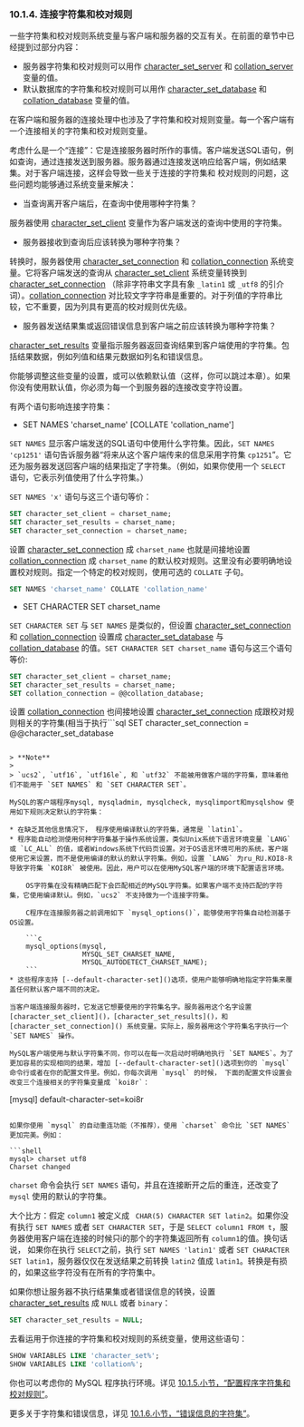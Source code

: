 ### 10.1.4. 连接字符集和校对规则

一些字符集和校对规则系统变量与客户端和服务器的交互有关。在前面的章节中已经提到过部分内容：

* 服务器字符集和校对规则可以用作 [character\_set\_server]() 和 [collation\_server]() 变量的值。
* 默认数据库的字符集和校对规则可以用作 [character\_set\_database]() 和[collation_database]() 变量的值。

在客户端和服务器的连接处理中也涉及了字符集和校对规则变量。每一个客户端有一个连接相关的字符集和校对规则变量。

考虑什么是一个“连接”：它是连接服务器时所作的事情。客户端发送SQL语句，例如查询，通过连接发送到服务器。服务器通过连接发送响应给客户端，例如结果集。对于客户端连接，这样会导致一些关于连接的字符集和 校对规则的问题，这些问题均能够通过系统变量来解决：

* 当查询离开客户端后，在查询中使用哪种字符集？

服务器使用 [character\_set\_client]() 变量作为客户端发送的查询中使用的字符集。

* 服务器接收到查询后应该转换为哪种字符集？

转换时，服务器使用 [character\_set\_connection]() 和 [collation_connection]() 系统变量。它将客户端发送的查询从 [character\_set\_client]() 系统变量转换到 [character\_set\_connection]() （除非字符串文字具有象 `_latin1` 或 `_utf8` 的引介词）。[collation_connection]() 对比较文字字符串是重要的。对于列值的字符串比较，它不重要，因为列具有更高的校对规则优先级。

* 服务器发送结果集或返回错误信息到客户端之前应该转换为哪种字符集？

[character_set_results]() 变量指示服务器返回查询结果到客户端使用的字符集。包括结果数据，例如列值和结果元数据如列名和错误信息。

你能够调整这些变量的设置，或可以依赖默认值（这样，你可以跳过本章）。如果你没有使用默认值，你必须为每一个到服务器的连接改变字符设置。

有两个语句影响连接字符集：

* SET NAMES 'charset_name' [COLLATE 'collation_name']

`SET NAMES` 显示客户端发送的SQL语句中使用什么字符集。因此，`SET NAMES 'cp1251'` 语句告诉服务器“将来从这个客户端传来的信息采用字符集 `cp1251`”。它还为服务器发送回客户端的结果指定了字符集。（例如，如果你使用一个 `SELECT` 语句，它表示列值使用了什么字符集。）

`SET NAMES 'x'` 语句与这三个语句等价：

```sql
SET character_set_client = charset_name;
SET character_set_results = charset_name;
SET character_set_connection = charset_name;
```

设置 [character_set_connection]() 成 `charset_name` 也就是间接地设置 [collation_connection]() 成 `charset_name` 的默认校对规则。这里没有必要明确地设置校对规则。指定一个特定的校对规则，使用可选的 `COLLATE` 子句。

```sql
SET NAMES 'charset_name' COLLATE 'collation_name'
```

* SET CHARACTER SET charset_name

`SET CHARACTER SET` 与 `SET NAMES` 是类似的，但设置 [character\_set\_connection]() 和 [collation_connection]() 设置成 [character_set_database]() 与 [collation_database]() 的值。`SET CHARACTER SET charset_name` 语句与这三个语句等价:

```sql
SET character_set_client = charset_name;
SET character_set_results = charset_name;
SET collation_connection = @@collation_database;
```
设置 [collation_connection]() 也间接地设置 [character_set_connection]() 成跟校对规则相关的字符集(相当于执行```sql
SET
character_set_connection = @@character_set_database
```)。没有必要明确地设置 [character_set_connection]()。

> **Note**
> 
> `ucs2`, `utf16`, `utf16le`, 和 `utf32` 不能被用做客户端的字符集，意味着他们不能用于 `SET NAMES` 和 `SET CHARACTER SET`。

MySQL的客户端程序mysql, mysqladmin, mysqlcheck, mysqlimport和mysqlshow 使用如下规则决定默认的字符集：

* 在缺乏其他信息情况下， 程序使用编译默认的字符集，通常是 `latin1`。
* 程序能自动检测使用何种字符集基于操作系统设置，类似Unix系统下语言环境变量 `LANG` 或 `LC_ALL` 的值，或者Windows系统下代码页设置。对于OS语言环境可用的系统，客户端使用它来设置，而不是使用编译的默认的默认字符集。例如，设置 `LANG` 为ru_RU.KOI8-R导致字符集 `KOI8R` 被使用。因此，用户可以在使用MySQL客户端的环境下配置语言环境。

	OS字符集在没有精确匹配下会匹配相近的MySQL字符集。如果客户端不支持匹配的字符集，它使用编译默认。例如，`ucs2` 不支持做为一个连接字符集。

	C程序在连接服务器之前调用如下 `mysql_options()`，能够使用字符集自动检测基于OS设置。

	```c
	mysql_options(mysql,
	              MYSQL_SET_CHARSET_NAME,
				  MYSQL_AUTODETECT_CHARSET_NAME);
	```
* 这些程序支持 [--default-character-set]()选项，使用户能够明确地指定字符集来覆盖任何默认客户端不同的决定。

当客户端连接服务器时，它发送它想要使用的字符集名字。服务器用这个名字设置 [character_set_client]()，[character_set_results]()，和 [character_set_connection]() 系统变量。实际上，服务器用这个字符集名字执行一个 `SET NAMES` 操作。

MySQL客户端使用与默认字符集不同，你可以在每一次启动时明确地执行 `SET NAMES`。为了更加容易的实现相同的结果，增加 [--default-character-set]()选项到你的 `mysql` 命令行或者在你的配置文件里。例如，你每次调用 `mysql` 的时候， 下面的配置文件设置会改变三个连接相关的字符集变量成 `koi8r`：

```
[mysql]
default-character-set=koi8r
```

如果你使用 `mysql` 的自动重连功能（不推荐），使用 `charset` 命令比 `SET NAMES` 更加完美。例如：

```shell
mysql> charset utf8
Charset changed
```

`charset` 命令会执行 `SET NAMES` 语句，并且在连接断开之后的重连，还改变了 `mysql` 使用的默认的字符集。


大个比方：假定 `column1` 被定义成 ` CHAR(5) CHARACTER SET latin2`。如果你没有执行 `SET NAMES` 或者 `SET CHARACTER SET`，于是 `SELECT column1 FROM t`，服务器使用客户端在连接的时候只i的那个的字符集返回所有 `column1`的值。换句话说， 如果你在执行 `SELECT`之前，执行 `SET NAMES 'latin1'` 或者 `SET CHARACTER SET latin1`，服务器仅仅在发送结果之前转换 `latin2` 值成 `latin1`。转换是有损的，如果这些字符没有在所有的字符集中。

如果你想让服务器不执行结果集或者错误信息的转换，设置 [character_set_results]() 成 `NULL` 或者 `binary`：

```sql
SET character_set_results = NULL;
```

去看运用于你连接的字符集和校对规则的系统变量，使用这些语句：
```sql
SHOW VARIABLES LIKE 'character_set%';
SHOW VARIABLES LIKE 'collation%';
```

你也可以考虑你的 MySQL 程序执行环境。详见 [10.1.5.小节，“配置程序字符集和校对规则”](./10.01.05_Configuring_the_Character_Set_and_Collation_for_Applications.md)。

更多关于字符集和错误信息，详见 [10.1.6.小节，“错误信息的字符集”](./10.01.06_Character_Set_for_Error_Messages.md)。